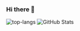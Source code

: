 ### Hi there 👋

<!--
**youguanxinqing/youguanxinqing** is a ✨ _special_ ✨ repository because its `README.md` (this file) appears on your GitHub profile.

Here are some ideas to get you started:

- 🔭 I’m currently working on ...
- 🌱 I’m currently learning ...
- 👯 I’m looking to collaborate on ...
- 🤔 I’m looking for help with ...
- 💬 Ask me about ...
- 📫 How to reach me: ...
- 😄 Pronouns: ...
- ⚡ Fun fact: ...
-->

![top-langs](https://github-readme-stats.vercel.app/api/top-langs/?username=youguanxinqing&layout=compact&line_height=195) ![GitHub Stats](https://github-readme-stats.vercel.app/api?username=youguanxinqing&show_icons=true&icon_color=805AD5&text_color=718096&bg_color=ffffff)
